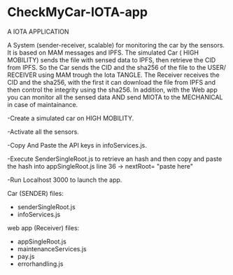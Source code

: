 # CheckMyCar-IOTA-app
A IOTA APPLICATION

A System (sender-receiver, scalable) for monitoring the car by the sensors. It is based on MAM messages and IPFS. The simulated Car ( HIGH MOBILITY) sends the file with sensed data to IPFS, then retrieve the CID from IPFS. So the Car sends the CID and the sha256 of the file to the USER/ RECEIVER using MAM trough the Iota TANGLE. 
The Receiver receives the CID and the sha256, with the first it can download the file from IPFS and then control the integrity using the sha256.
In addition, with the Web app you can monitor all the sensed data AND send MIOTA to the MECHANICAL in case of maintainance.


-Create a simulated car on HIGH MOBILITY.

-Activate all the sensors.

-Copy And Paste the API keys in infoServices.js.

-Execute SenderSingleRoot.js to retrieve an hash and then copy and paste the hash into appSingleRoot.js line 36 -> nextRoot= "paste here"

-Run Localhost 3000 to launch the app.

Car (SENDER) files:
- senderSingleRoot.js
- infoServices.js

web app (Receiver) files:
- appSingleRoot.js
- maintenanceServices.js
- pay.js
- errorhandling.js



